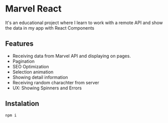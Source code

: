 # Marvel React
It's an educational project where I learn to work with a remote API and show the data in my app with React Components

## Features
* Receiving data from Marvel API and displaying on pages.
* Pagination
* SEO Optimization
* Selection animation
* Showing detail information
* Receiving random charachter from server
* UX: Showing Spinners and Errors

## Instalation
```PowerShell
npm i
```
